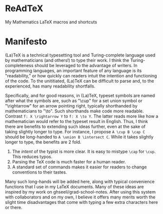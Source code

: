 # ReAdTeX
My Mathematics LaTeX macros and shortcuts

# Manifesto

(La)TeX is a technical typesetting tool and Turing-complete language used by mathematicians (and others!) to type their work. I think the Turing-completeness should be leveraged to the advantage of writers. In programming languages, an important feature of any language is its "readability," or how quickly can readers intuit the intention and functioning of the code. To the unititiated, (La)TeX can be difficult to parse and, to the experienced, has many readability shortfalls.

Specifically, and for good reasons, in (La)TeX, typeset symbols are named after what the symbols are, such as "\cup" for a set union symbol or "\rightarrow" for an arrow pointing right, typically shorthanded by mathematicians to "\to". Such shorthands make code more readable. Contrast `f: X \rightarrow Y` to `f: X \to Y`. The latter reads more like how a mathematician would refer to the typeset result in English. Thus, I think there are benefits to extending such ideas further, even at the sake of taking slightly longer to type. For instance, I propose `A \cup B \cap C` should be long-handed to `A \union B \intersect C`. While it takes slightly longer to type, the benefits are 2 fold.

1. The *intent* of the typist is more clear. It is easy to mistype `\cap` for `\cup`. This reduces typos.
1. Parsing the TeX code is much faster for a human reader.
1. A standard set of commands makes it easier for readers to change conventions to their tastes.

Many such long-hands will be added here, along with typical convenience functions that I use in my LaTeX documents. Many of these ideas are inspired by my work on ghseeli/grad-school-notes. After using this system with collaborators and on my own, I believe it offers many merits worth the slight time disadvantages that come with typing a few extra characters here or there.